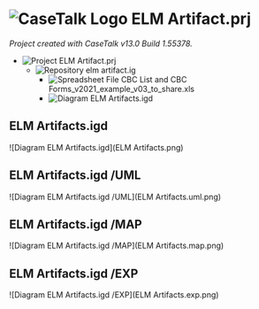 ﻿# ![CaseTalk Logo](https://www.casetalk.com/images/icons/casetalk.png) ELM Artifact.prj
*Project created with CaseTalk v13.0 Build 1.55378.*

* ![Project](https://www.casetalk.com/images/icons/prj.png) ELM Artifact.prj
  * ![Repository](https://www.casetalk.com/images/icons/ig.png) elm artifact.ig
    * ![Spreadsheet File](https://www.casetalk.com/images/icons/unknown.png) CBC List and CBC Forms_v2021_example_v03_to_share.xls
    * ![Diagram](https://www.casetalk.com/images/icons/igd.png) ELM Artifacts.igd

## ELM Artifacts.igd
 ![Diagram ELM Artifacts.igd](ELM Artifacts.png)

## ELM Artifacts.igd /UML
 ![Diagram ELM Artifacts.igd /UML](ELM Artifacts.uml.png)

## ELM Artifacts.igd /MAP
 ![Diagram ELM Artifacts.igd /MAP](ELM Artifacts.map.png)

## ELM Artifacts.igd /EXP
 ![Diagram ELM Artifacts.igd /EXP](ELM Artifacts.exp.png)
